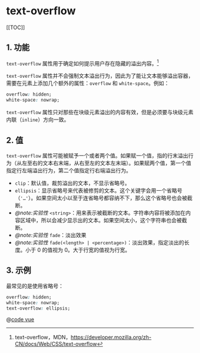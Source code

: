 # text-overflow

<!-- markdownlint-disable MD033 -->

[[TOC]]

## 1. 功能

`text-overflow` 属性用于确定如何提示用户存在隐藏的溢出内容。[^1]

[^1]: text-overflow，MDN，<https://developer.mozilla.org/zh-CN/docs/Web/CSS/text-overflow>

`text-overflow` 属性并不会强制文本溢出行为，因此为了能让文本能够溢出容器，需要在元素上添加几个额外的属性：`overflow` 和 `white-space`。例如：

```css
overflow: hidden;
white-space: nowrap;
```

`text-overflow` 属性只对那些在块级元素溢出的内容有效，但是必须要与块级元素内联（`inline`）方向一致。

## 2. 值

`text-overflow` 属性可能被赋予一个或者两个值。如果赋一个值，指的行末溢出行为（从左至右的文本右末端，从右至左的文本左末端）。如果赋两个值，第一个值指定行左端溢出行为，第二个值指定行右端溢出行为。

- `clip`：默认值，裁剪溢出的文本，不显示省略号。
- `ellipsis`：显示省略号来代表被修剪的文本。这个关键字会用一个省略号（`'…'`）。如果空间太小以至于连省略号都容纳不下，那么这个省略号也会被截断。
- *@note:实验性* `<string>`：用来表示被截断的文本。字符串内容将被添加在内容区域中，所以会减少显示出的文本。如果空间太小，这个字符串也会被截断。
- *@note:实验性* `fade`：淡出效果
- *@note:实验性* `fade(<length> | <percentage>)`：淡出效果，指定淡出的长度。小于 0 的值视为 0。大于行宽的值视为行宽。

## 3. 示例

最常见的是使用省略号：

```css
overflow: hidden;
white-space: nowrap;
text-overflow: ellipsis;
```

<TextOverflow />

<script setup lang="ts">
import TextOverflow from '@/components/TextOverflow.vue'
</script>

@[code vue](@/components/TextOverflow.vue)
